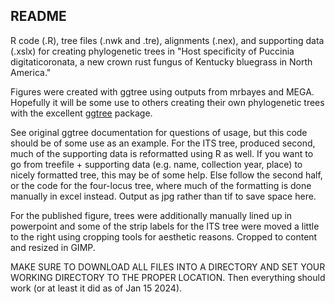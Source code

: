 ## README

R code (.R), tree files (.nwk and .tre), alignments (.nex), and supporting data (.xslx) for creating phylogenetic trees in "Host specificity of Puccinia digitaticoronata, a new crown rust fungus of Kentucky bluegrass in North America." 

Figures were created with ggtree using outputs from mrbayes and MEGA. Hopefully it will be some use to others creating their own phylogenetic trees with the excellent [ggtree](https://guangchuangyu.github.io/software/ggtree/) package.

See original ggtree documentation for questions of usage, but this code should be of some use as an example. For the ITS tree, produced second, much of the supporting data is reformatted using R as well. If you want to go from treefile + supporting data (e.g. name, collection year, place) to nicely formatted tree, this may be of some help. Else follow the second half, or the code for the four-locus tree, where much of the formatting is done manually in excel instead.  Output as jpg rather than tif to save space here.

For the published figure, trees were additionally manually lined up in powerpoint and some of the strip labels for the ITS tree were moved a little to the right using cropping tools for aesthetic reasons. Cropped to content and resized in GIMP.

MAKE SURE TO DOWNLOAD ALL FILES INTO A DIRECTORY AND SET YOUR WORKING DIRECTORY TO THE PROPER LOCATION. 
Then everything should work (or at least it did as of Jan 15 2024).


